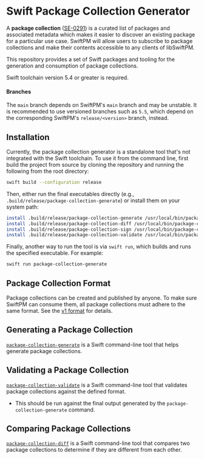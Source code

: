 # Swift Package Collection Generator

A **package collection** ([SE-0291](https://github.com/apple/swift-evolution/blob/main/proposals/0291-package-collections.md))
is a curated list of packages and associated metadata which makes it easier to discover an existing package for a particular use
case. SwiftPM will allow users to subscribe to package collections and make their contents accessible to any clients of libSwiftPM.

This repository provides a set of Swift packages and tooling for the generation and consumption of package collections.

Swift toolchain version 5.4 or greater is required.

#### Branches

The `main` branch depends on SwiftPM's `main` branch and may be unstable. It is recommended to use versioned branches such as `5.5`, which depend on the corresponding SwiftPM's `release/<version>` branch, instead.


## Installation

Currently, the package collection generator is a standalone tool that's not integrated with the Swift toolchain. To use it from the command line, first build the project from source by cloning the repository and running the following from the root directory:

```zsh
swift build --configuration release
```

Then, either run the final executables directly (e.g., `.build/release/package-collection-generate`) or install them on your system path:

```zsh
install .build/release/package-collection-generate /usr/local/bin/package-collection-generate
install .build/release/package-collection-diff /usr/local/bin/package-collection-diff
install .build/release/package-collection-sign /usr/local/bin/package-collection-sign
install .build/release/package-collection-validate /usr/local/bin/package-collection-validate
```

Finally, another way to run the tool is via `swift run`, which builds and runs the specified executable. For example:

```zsh
swift run package-collection-generate
```

## Package Collection Format

Package collections can be created and published by anyone. To make sure SwiftPM can consume
them, all package collections must adhere to the same format. See the [v1 format](PackageCollectionFormats/v1.md)
for details.

## Generating a Package Collection

[`package-collection-generate`](Sources/PackageCollectionGenerator/README.md) is a Swift
command-line tool that helps generate package collections.

## Validating a Package Collection

[`package-collection-validate`](Sources/PackageCollectionValidator/README.md) is a Swift
command-line tool that validates package collections against the defined format.
- This should be run against the final output generated by the `package-collection-generate` command.

## Comparing Package Collections

[`package-collection-diff`](Sources/PackageCollectionDiff/README.md) is a Swift
command-line tool that compares two package collections to determine if they are different from each other.
